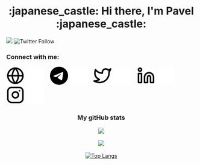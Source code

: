 <h1 style="text-align: center">:japanese_castle: Hi there, I'm Pavel :japanese_castle:</h1>

![](https://komarev.com/ghpvc/?username=luvrok&label=PROFILE+VIEWS)
![Twitter Follow](https://img.shields.io/twitter/follow/lluvrok?style=social)

### Connect with me:

[![website](./img/globe-light.svg)](https://goldenkamuy.kz#gh-light-mode-only)
[![website](./img/globe-dark.svg)](https://goldenkamuy.kz#gh-dark-mode-only)
&nbsp;&nbsp;
[![website](./img/telegram-logo-59412.svg)](https://t.me/luvrok#gh-light-mode-only)
[![website](./img/telegram-logo-5941.svg)](https://t.me/luvrok#gh-dark-mode-only)
&nbsp;&nbsp;
[![website](./img/twitter-light.svg)](https://twitter.com/codestackr#gh-light-mode-only)
[![website](./img/twitter-dark.svg)](https://twitter.com/codestackr#gh-dark-mode-only)
&nbsp;&nbsp;
[![website](./img/linkedin-light.svg)](https://www.linkedin.com/in/luvrok/#gh-light-mode-only)
[![website](./img/linkedin-dark.svg)](https://www.linkedin.com/in/luvrok#gh-dark-mode-only)
&nbsp;&nbsp;
[![website](./img/instagram-light.svg)](https://www.instagram.com/madokaokamoto/#gh-light-mode-only)
[![website](./img/instagram-dark.svg)](https://www.instagram.com/madokaokamoto/#gh-dark-mode-only)

<h3 align="center"> My gitHub stats </h3>

<p align='center'><a href='https://github.com/
LUVROK'><img src="https://github-readme-stats.vercel.app/api?username=LUVROK&amp;layout=compact&amp;theme=tokyonight"></a></p>
<p align='center'><a href='https://github.com/
LUVROK'><img src='https://github-readme-streak-stats.herokuapp.com/?user=LUVROK&theme=tokyonight'></a></p>
<p align='center'><a href='https://github.com/
LUVROK'><img src="https://github-readme-stats.vercel.app/api/top-langs/?username=LUVROK&amp;layout=compact&amp;theme=tokyonight" alt="Top Langs"></a></p>
